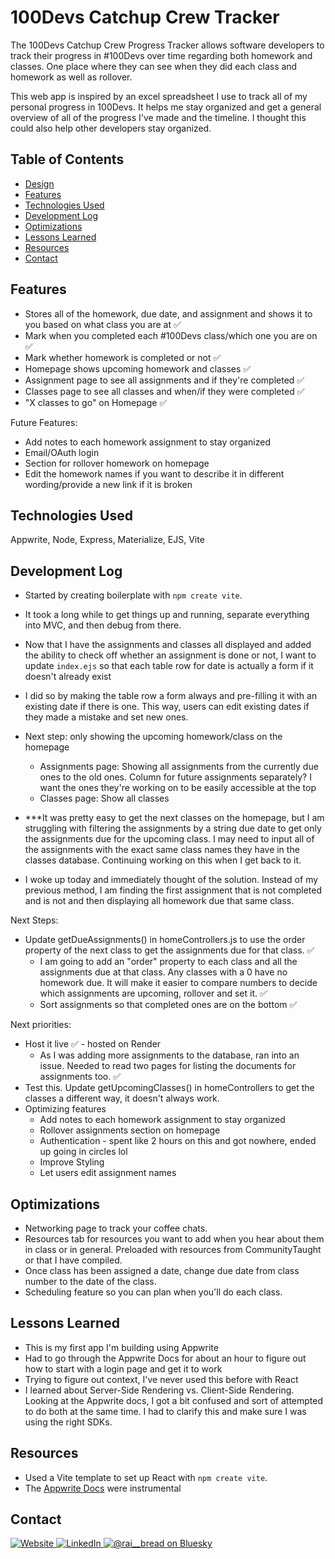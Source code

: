 # 100Devs Catchup Crew Tracker
The 100Devs Catchup Crew Progress Tracker allows software developers to track their progress in #100Devs over time regarding both homework and classes. One place where they can see when they did each class and homework as well as rollover. 

This web app is inspired by an excel spreadsheet I use to track all of my personal progress in 100Devs. It helps me stay organized and get a general overview of all of the progress I've made and the timeline. I thought this could also help other developers stay organized.

## Table of Contents
- [Design](#design)
- [Features](#features)
- [Technologies Used](#technologies-used)
- [Development Log](#development-log)
- [Optimizations](#optimizations)
- [Lessons Learned](#lessons-learned)
- [Resources](#resources)
- [Contact](#contact)

## Features
- Stores all of the homework, due date, and assignment and shows it to you based on what class you are at ✅
- Mark when you completed each #100Devs class/which one you are on ✅
- Mark whether homework is completed or not ✅
- Homepage shows upcoming homework and classes ✅
- Assignment page to see all assignments and if they're completed ✅
- Classes page to see all classes and when/if they were completed ✅
- "X classes to go" on Homepage ✅

Future Features:
- Add notes to each homework assignment to stay organized
- Email/OAuth login
- Section for rollover homework on homepage
- Edit the homework names if you want to describe it in different wording/provide a new link if it is broken

## Technologies Used
Appwrite, Node, Express, Materialize, EJS, Vite

## Development Log
- Started by creating boilerplate with `npm create vite`.
- It took a long while to get things up and running, separate everything into MVC, and then debug from there. 
- Now that I have the assignments and classes all displayed and added the ability to check off whether an assignment is done or not, I want to update `index.ejs` so that each table row for date is actually a form if it doesn't already exist
- I did so by making the table row a form always and pre-filling it with an existing date if there is one. This way, users can edit existing dates if they made a mistake and set new ones.

- Next step: only showing the upcoming homework/class on the homepage 
  - Assignments page: Showing all assignments from the currently due ones to the old ones. Column for future assignments separately? I want the ones they're working on to be easily accessible at the top
  - Classes page: Show all classes
- ***It was pretty easy to get the next classes on the homepage, but I am struggling with filtering the assignments by a string due date to get only the assignments due for the upcoming class. I may need to input all of the assignments with the exact same class names they have in the classes database. Continuing working on this when I get back to it.
- I woke up today and immediately thought of the solution. Instead of my previous method, I am finding the first assignment that is not completed and is not and then displaying all homework due that same class.

Next Steps:
- Update getDueAssignments() in homeControllers.js to use the order property of the next class to get the assignments due for that class. ✅
  - I am going to add an "order" property to each class and all the assignments due at that class. Any classes with a 0 have no homework due. It will make it easier to compare numbers to decide which assignments are upcoming, rollover and set it. ✅
  - Sort assignments so that completed ones are on the bottom ✅

Next priorities:
- Host it live ✅ - hosted on Render
  - As I was adding more assignments to the database, ran into an issue. Needed to read two pages for listing the documents for assignments too. ✅
- Test this. Update getUpcomingClasses() in homeControllers to get the classes a different way, it doesn't always work.
- Optimizing features
  - Add notes to each homework assignment to stay organized
  - Rollover assignments section on homepage
  - Authentication - spent like 2 hours on this and got nowhere, ended up going in circles lol
  - Improve Styling
  - Let users edit assignment names

## Optimizations
- Networking page to track your coffee chats.
- Resources tab for resources you want to add when you hear about them in class or in general. Preloaded with resources from CommunityTaught or that I have compiled.
- Once class has been assigned a date, change due date from class number to the date of the class.
- Scheduling feature so you can plan when you'll do each class.

## Lessons Learned
- This is my first app I'm building using Appwrite
- Had to go through the Appwrite Docs for about an hour to figure out how to start with a login page and get it to work
- Trying to figure out context, I've never used this before with React
- I learned about Server-Side Rendering vs. Client-Side Rendering. Looking at the Appwrite docs, I got a bit confused and sort of attempted to do both at the same time. I had to clarify this and make sure I was using the right SDKs.

## Resources
- Used a Vite template to set up React with `npm create vite`.
- The [Appwrite Docs](https://appwrite.io/docs) were instrumental

## Contact
<p> 
  <a href="https://raisadorzback.netlify.app/" target="blank">
    <img src="https://img.shields.io/badge/Website-563d7c?&style=for-the-badge" alt="Website">
  </a>
  <a href="https://www.linkedin.com/in/raisa-d/">
    <img src="https://img.shields.io/badge/LinkedIn-046E6D?logo=linkedin&style=for-the-badge" alt="LinkedIn">
  </a>
  <a href="https://bsky.app/profile/rai-bread.bsky.social" target="blank">
    <img src="https://img.shields.io/badge/Bluesky-563d7c?style=for-the-badge&logoColor=white" alt="@rai__bread on Bluesky" />
  </a> 
</p>